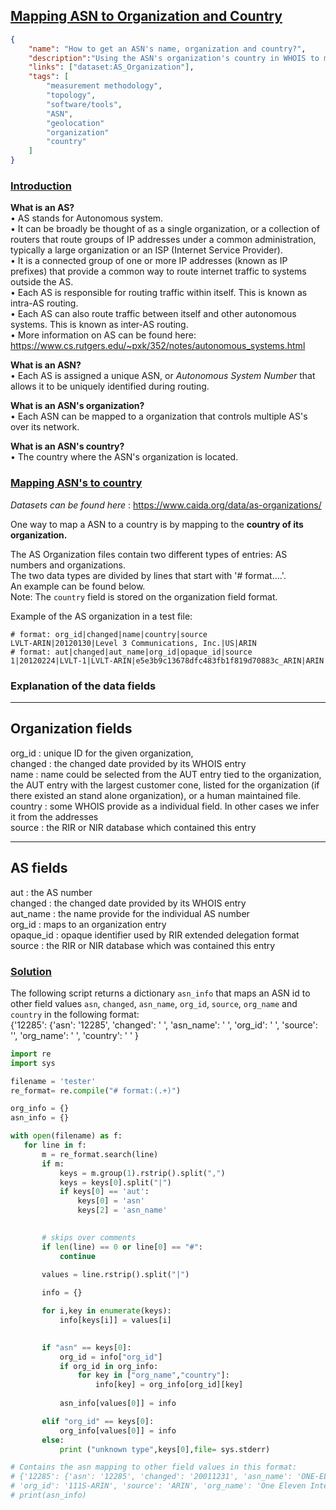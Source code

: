 ## <ins> Mapping ASN to Organization and Country </ins> ##
~~~json
{
    "name": "How to get an ASN's name, organization and country?",
    "description":"Using the ASN's organization's country in WHOIS to map an ASN to the country of it's headquarters.",
    "links": ["dataset:AS_Organization"],
    "tags": [
        "measurement methodology",
        "topology",
        "software/tools",
        "ASN",
        "geolocation"
        "organization"
        "country"
    ]
}
~~~

### <ins> Introduction </ins> ###

**What is an AS?**\
 • AS stands for Autonomous system.\
 • It can be broadly be thought of as a single organization, or a collection of routers that route groups of IP addresses under a common administration, typically a large organization or an ISP (Internet Service Provider). \
 • It is a connected group of one or more IP addresses (known as IP prefixes) that provide a common way to route internet traffic to systems outside the AS.\
 • Each AS is responsible for routing traffic within itself. This is known as intra-AS routing. \
 • Each AS can also route traffic between itself and other autonomous systems. This is known as inter-AS routing. \
 • More information on AS can be found here: https://www.cs.rutgers.edu/~pxk/352/notes/autonomous_systems.html 

**What is an ASN?**\
    • Each AS is assigned a unique ASN, or *Autonomous System Number* that allows it to be uniquely identified during routing.

**What is an ASN's organization?**\
    • Each ASN can be mapped to a organization that controls multiple AS's over its network. 

**What is an ASN's country?** \
    • The country where the ASN's organization is located. 

### <ins> Mapping ASN's to country </ins> ###
*Datasets can be found here* : https://www.caida.org/data/as-organizations/

One way to map a ASN to a country is by mapping to the **country of its organization.** 

The AS Organization files contain two different types of entries: AS numbers and
organizations.\
The two data types are divided by lines that start with
'# format....'.\
An example can be found below.\
Note: The `country` field is stored on the organization field format. 

Example of the AS organization in a test file:
~~~
# format: org_id|changed|name|country|source
LVLT-ARIN|20120130|Level 3 Communications, Inc.|US|ARIN
# format: aut|changed|aut_name|org_id|opaque_id|source
1|20120224|LVLT-1|LVLT-ARIN|e5e3b9c13678dfc483fb1f819d70883c_ARIN|ARIN
~~~

### Explanation of the data fields ###

--------------------
Organization fields
--------------------

 org_id  : unique ID for the given organization, \
 changed : the changed date provided by its WHOIS entry \
 name    : name could be selected from the AUT entry tied to the
               organization, the AUT entry with the largest customer cone,
               listed for the organization (if there existed an stand alone
               organization), or a human maintained file. \
 country : some WHOIS provide as a individual field. In other cases
           we infer it from the addresses \
 source  : the RIR or NIR database which contained this entry 

----------
AS fields
----------
aut     : the AS number \
changed : the changed date provided by its WHOIS entry \
aut_name : the name provide for the individual AS number \
org_id  : maps to an organization entry \
opaque_id   : opaque identifier used by RIR extended delegation format \
source  : the RIR or NIR database which was contained this entry 

### <ins> Solution </ins> ###
The following script returns a dictionary `asn_info` that maps an ASN id to other field values `asn`, `changed`, `asn_name`, `org_id`, `source`, `org_name` and `country` in the following format:\
{'12285': {'asn': '12285', 'changed': ' ', 'asn_name': ' ', 
'org_id': ' ', 'source': '', 'org_name': ' ', 'country': ' ' }

 ~~~python
import re
import sys

filename = 'tester'
re_format= re.compile("# format:(.+)")

org_info = {}
asn_info = {}

with open(filename) as f:
    for line in f:
        m = re_format.search(line)
        if m:
            keys = m.group(1).rstrip().split(",")
            keys = keys[0].split("|")
            if keys[0] == 'aut':
                keys[0] = 'asn'
                keys[2] = 'asn_name'

            
        # skips over comments
        if len(line) == 0 or line[0] == "#":
            continue

        values = line.rstrip().split("|")
    
        info = {}

        for i,key in enumerate(keys):
            info[keys[i]] = values[i]
           

        if "asn" == keys[0]:
            org_id = info["org_id"]
            if org_id in org_info:
                for key in ["org_name","country"]:
                    info[key] = org_info[org_id][key]
             
            asn_info[values[0]] = info

        elif "org_id" == keys[0]:
            org_info[values[0]] = info
        else:
            print ("unknown type",keys[0],file= sys.stderr)

# Contains the asn mapping to other field values in this format:
# {'12285': {'asn': '12285', 'changed': '20011231', 'asn_name': 'ONE-ELEVEN', 
# 'org_id': '111S-ARIN', 'source': 'ARIN', 'org_name': 'One Eleven Internet Services', 'country': 'US' }
# print(asn_info)       
            
~~~
